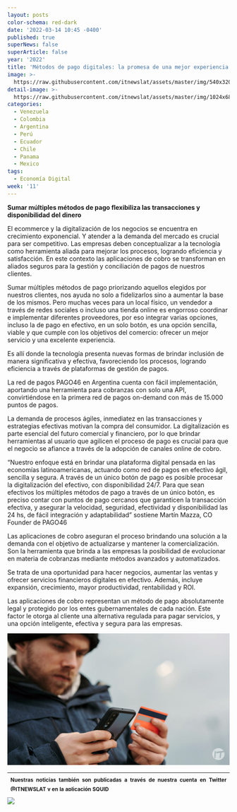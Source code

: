 ```yaml
---
layout: posts
color-schema: red-dark
date: '2022-03-14 10:45 -0400'
published: true
superNews: false
superArticle: false
year: '2022'
title: 'Métodos de pago digitales: la promesa de una mejor experiencia de compra'
image: >-
  https://raw.githubusercontent.com/itnewslat/assets/master/img/540x320/Pagos-digitales-p.jpg
detail-image: >-
  https://raw.githubusercontent.com/itnewslat/assets/master/img/1024x680/Pagos-digitales-g.jpg
categories:
  - Venezuela
  - Colombia
  - Argentina
  - Perú
  - Ecuador
  - Chile
  - Panama
  - Mexico
tags:
  - Economía Digital
week: '11'
---
```

**Sumar múltiples métodos de pago flexibiliza las transacciones y disponibilidad del dinero**

El ecommerce y la digitalización de los negocios se encuentra en crecimiento exponencial. Y atender a la demanda del mercado es crucial para ser competitivo. Las empresas deben conceptualizar a la tecnología como herramienta aliada para mejorar los procesos, logrando eficiencia y satisfacción. En este contexto las aplicaciones de cobro se transforman en aliados seguros para la gestión y conciliación de pagos de nuestros clientes.

Sumar múltiples métodos de pago priorizando aquellos elegidos por nuestros clientes, nos ayuda no solo a fidelizarlos sino a aumentar la base de los mismos. Pero muchas veces para un local físico, un vendedor a través de redes sociales o incluso una tienda online es engorroso coordinar e implementar diferentes proveedores, por eso integrar varias opciones, incluso la de pago en efectivo, en un solo botón, es una opción sencilla, viable y que cumple con los objetivos del comercio: ofrecer un mejor servicio y una excelente experiencia. 

Es allí donde la tecnología presenta nuevas formas de brindar inclusión de manera significativa y efectiva, favoreciendo los procesos, logrando eficiencia a través de plataformas de gestión de pagos.

La red de pagos PAGO46 en Argentina cuenta con fácil implementación, aportando una herramienta para cobranzas con solo una API, convirtiéndose en la primera red de pagos on-demand con más de 15.000 puntos de pagos.

La demanda de procesos ágiles, inmediatez en las transacciones y estrategias efectivas motivan la compra del consumidor. La digitalización es parte esencial del futuro comercial y financiero, por lo que brindar herramientas al usuario que agilicen el proceso de pago es crucial para que el negocio se afiance a través de la adopción de canales online de cobro.

“Nuestro enfoque está en brindar una plataforma digital pensada en las economías latinoamericanas, actuando como red de pagos en efectivo ágil, sencilla y segura. A través de un único botón de pago es posible procesar la digitalización del efectivo, con disponibilidad 24/7. Para que sean efectivos los múltiples métodos de pago a través de un único botón, es preciso contar con puntos de pago cercanos que garanticen la transacción efectiva, y asegurar la velocidad, seguridad, efectividad y disponibilidad las 24 hs, de fácil integración y adaptabilidad” sostiene Martín Mazza, CO Founder de PAGO46

Las aplicaciones de cobro aseguran el proceso brindando una solución a la demanda con el objetivo de actualizarse y mantener la comercialización. Son la herramienta que brinda a las empresas la posibilidad de evolucionar en materia de cobranzas mediante métodos avanzados y automatizados.

Se trata de una oportunidad para hacer negocios, aumentar las ventas y ofrecer servicios financieros digitales en efectivo. Además, incluye expansión, crecimiento, mayor productividad, rentabilidad y ROI. 

Las aplicaciones de cobro representan un método de pago absolutamente legal y protegido por los entes gubernamentales de cada nación. Este factor le otorga al cliente una alternativa regulada para pagar servicios, y una opción inteligente, efectiva y segura para las empresas.

![](https://raw.githubusercontent.com/itnewslat/assets/master/img/540x320/Pagos-digitales-p.jpg)

<table style="height: 42px;" width="569">
<tbody>
<tr>
<td style="text-align: justify;"><sub><strong>Nuestras noticias también son publicadas a través de nuestra cuenta en Twitter <a href="https://twitter.com/itnewslat?lang=es">@ITNEWSLAT</a> y en la aplicación <a href="https://squidapp.co/en/">SQUID</a></strong></sub></td>
</tr>
</tbody>
</table>

<img src="https://tracker.metricool.com/c3po.jpg?hash=56f88a41e39ab42c063cc51676587a04"/>
